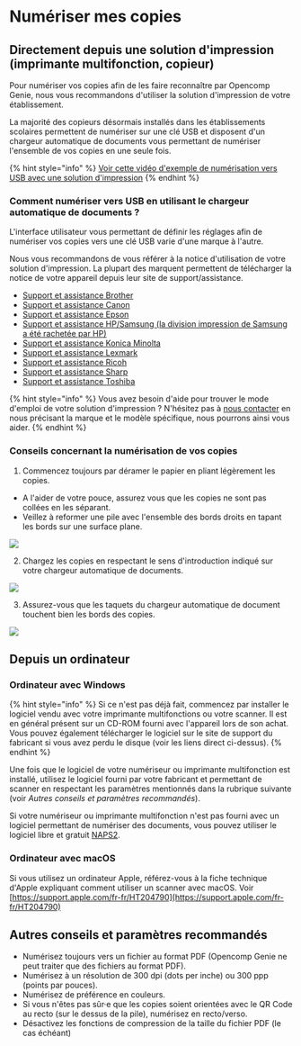 # Numériser mes copies

## Directement depuis une solution d'impression \(imprimante multifonction, copieur\)

Pour numériser vos copies afin de les faire reconnaître par Opencomp Genie, nous vous recommandons d'utiliser la solution d'impression de votre établissement.

La majorité des copieurs désormais installés dans les établissements scolaires permettent de numériser sur une clé USB et disposent d'un chargeur automatique de documents vous permettant de numériser l'ensemble de vos copies en une seule fois.

{% hint style="info" %}
[Voir cette vidéo d'exemple de numérisation vers USB avec une solution d'impression](https://player.vimeo.com/video/164273945)
{% endhint %}

### Comment numériser vers USB en utilisant le chargeur automatique de documents ?

L'interface utilisateur vous permettant de définir les réglages afin de numériser vos copies vers une clé USB varie d'une marque à l'autre.

Nous vous recommandons de vous référer à la notice d'utilisation de votre solution d'impression. La plupart des marquent permettent de télécharger la notice de votre appareil depuis leur site de support/assistance.

* [Support et assistance Brother](http://support.brother.com/g/b/productsearch.aspx?c=fr&lang=fr&content=ml)
* [Support et assistance Canon](https://www.canon.fr/support/business-product-support/)
* [Support et assistance Epson](https://www.epson.fr/support)
* [Support et assistance HP/Samsung \(la division impression de Samsung a été rachetée par HP\)](https://support.hp.com/fr-fr/products/printers)
* [Support et assistance Konica Minolta](http://itraining.konicaminolta.eu/fr/systemes-dimpression.html)
* [Support et assistance Lexmark](http://support.lexmark.com/index?page=productSelection&locale=FR&userlocale=FR_FR)
* [Support et assistance Ricoh](https://www.my-ricoh.com/Enduser/AD3063EB-90E2-4BC7-A6DC-ACB1547D9655/brand/bf120732-ce83-453e-aaee-7dac0a646e6f/language/9f50f866-33ee-4584-be51-5ba95d44734f/Search?page=1&f_selectedproduct=ada185a2-6c5a-4c10-ba3c-fef873d112ff&f_parentproductcategory=fbacbaa8-5e6a-4be4-8d36-a3a5f50e4c3e&f_publicationtype=86aef8c9-f1cd-4cb8-b32b-708946ac38c8)
* [Support et assistance Sharp](https://www.sharp.fr/cps/rde/xchg/fr/hs.xsl/-/html/centre-de-telechargement.htm)
* [Support et assistance Toshiba](http://impression.toshiba.fr/imprimantes-multifonctions/multifonctions)

{% hint style="info" %}
Vous avez besoin d'aide pour trouver le mode d'emploi de votre solution d'impression ? N'hésitez pas à [nous contacter](https://opencomp.fr/a-propos/contact/) en nous précisant la marque et le modèle spécifique, nous pourrons ainsi vous aider.
{% endhint %}

### Conseils concernant la numérisation de vos copies

1. Commencez toujours par déramer le papier en pliant légèrement les copies.

* A l'aider de votre pouce, assurez vous que les copies ne sont pas collées en les séparant.
* Veillez à reformer une pile avec l'ensemble des bords droits en tapant les bords sur une surface plane.

[![](https://s3.amazonaws.com/cdn.freshdesk.com/data/helpdesk/attachments/production/1061289711/original/Ohb0rdHz1ywhRP1768E6wTfDJx1_2rp3ZA.jpg?1516708257)](https://s3.amazonaws.com/cdn.freshdesk.com/data/helpdesk/attachments/production/1061289711/original/Ohb0rdHz1ywhRP1768E6wTfDJx1_2rp3ZA.jpg?1516708257)

2. Chargez les copies en respectant le sens d'introduction indiqué sur votre chargeur automatique de documents.

[![](https://s3.amazonaws.com/cdn.freshdesk.com/data/helpdesk/attachments/production/1061289833/original/_2Gbfqa1CioM5t9WEA1yam7kv-eOgmE1jA.jpg?1516708508)](https://s3.amazonaws.com/cdn.freshdesk.com/data/helpdesk/attachments/production/1061289833/original/_2Gbfqa1CioM5t9WEA1yam7kv-eOgmE1jA.jpg?1516708508)

3. Assurez-vous que les taquets du chargeur automatique de document touchent bien les bords des copies.

[![](https://s3.amazonaws.com/cdn.freshdesk.com/data/helpdesk/attachments/production/1061290324/original/ou9FXF4f-MPVTHAgpfjroYt5DmQR8TFbfA.jpg?1516709224)](https://s3.amazonaws.com/cdn.freshdesk.com/data/helpdesk/attachments/production/1061290324/original/ou9FXF4f-MPVTHAgpfjroYt5DmQR8TFbfA.jpg?1516709224)

## Depuis un ordinateur

### Ordinateur avec Windows

{% hint style="info" %}
Si ce n'est pas déjà fait, commencez par installer le logiciel vendu avec votre imprimante multifonctions ou votre scanner. Il est en général présent sur un CD-ROM fourni avec l'appareil lors de son achat. Vous pouvez également télécharger le logiciel sur le site de support du fabricant si vous avez perdu le disque \(voir les liens direct ci-dessus\).
{% endhint %}

Une fois que le logiciel de votre numériseur ou imprimante multifonction est installé, utilisez le logiciel fourni par votre fabricant et permettant de scanner en respectant les paramètres mentionnés dans la rubrique suivante \(voir _Autres conseils et paramètres recommandés_\).

Si votre numériseur ou imprimante multifonction n'est pas fourni avec un logiciel permettant de numériser des documents, vous pouvez utiliser le logiciel libre et gratuit [NAPS2](https://www.naps2.com).

### Ordinateur avec macOS

Si vous utilisez un ordinateur Apple, référez-vous à la fiche technique d'Apple expliquant comment utiliser un scanner avec macOS. Voir [https://support.apple.com/fr-fr/HT204790](https://support.apple.com/fr-fr/HT204790)

## Autres conseils et paramètres recommandés

* Numérisez toujours vers un fichier au format PDF \(Opencomp Genie ne peut traiter que des fichiers au format PDF\).
* Numérisez à un résolution de 300 dpi \(dots per inche\) ou 300 ppp \(points par pouces\).
* Numérisez de préférence en couleurs.
* Si vous n'êtes pas sûr·e que les copies soient orientées avec le QR Code au recto \(sur le dessus de la pile\), numérisez en recto/verso.
* Désactivez les fonctions de compression de la taille du fichier PDF \(le cas échéant\)

